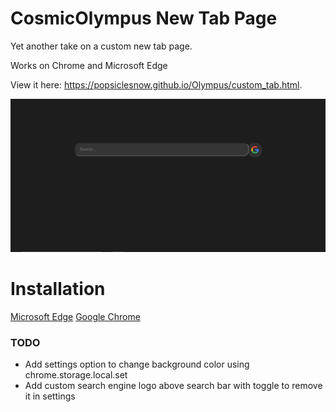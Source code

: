# CosmicOlympus New Tab Page

Yet another take on a custom new tab page.

Works on Chrome and Microsoft Edge

View it here: https://popsiclesnow.github.io/Olympus/custom_tab.html.

![screenshot of page](tab.png)

# Installation
[Microsoft Edge](https://docs.microsoft.com/en-us/microsoft-edge/extensions/guides/adding-and-removing-extensions#adding-an-extension)
[Google Chrome](https://support.google.com/chrome/a/answer/2714278)

### TODO
 - Add settings option to change background color using chrome.storage.local.set
 - Add custom search engine logo above search bar with toggle to remove it in settings
